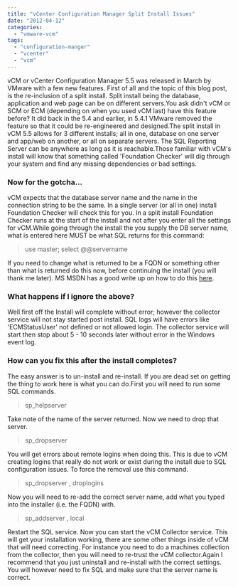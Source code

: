 ```yaml
---
title: "vCenter Configuration Manager Split Install Issues"
date: "2012-04-12"
categories: 
  - "vmware-vcm"
tags: 
  - "configuration-manger"
  - "vcenter"
  - "vcm"
---
```


vCM or vCenter Configuration Manager 5.5 was released in March by VMware with a few new features. First of all and the topic of this blog post, is the re-inclusion of a split install. Split install being the database, application and web page can be on different servers.You ask didn't vCM or SCM or ECM (depending on when you used vCM last) have this feature before? It did back in the 5.4 and earlier, in 5.4.1 VMware removed the feature so that it could be re-engineered and designed.The split install in vCM 5.5 allows for 3 different installs; all in one, database on one server and app/web on another, or all on separate servers. The SQL Reporting Server can be anywhere as long as it is reachable.Those familiar with vCM's install will know that something called 'Foundation Checker' will dig through your system and find any missing dependencies or bad settings.

### Now for the gotcha…

vCM expects that the database server name and the name in the connection string to be the same. In a single server (or all in one) install Foundation Checker will check this for you. In a split install Foundation Checker runs at the start of the install and not after you enter all the settings for vCM.While going through the install the you supply the DB server name, what is entered here MUST be what SQL returns for this command:

> use master; select @@servername

If you need to change what is returned to be a FQDN or something other than what is returned do this now, before continuing the install (you will thank me later). MS MSDN has a good write up on how to do this [here](http://msdn.microsoft.com/en-us/library/ms143799.aspx).

### What happens if I ignore the above?

Well first off the Install will complete without error; however the collector service will not stay started post install. SQL logs will have errors like 'ECMStatusUser' not defined or not allowed login. The collector service will start then stop about 5 - 10 seconds later without error in the Windows event log.

### How can you fix this after the install completes?

The easy answer is to un-install and re-install. If you are dead set on getting the thing to work here is what you can do.First you will need to run some SQL commands.

> sp\_helpserver

Take note of the name of the server returned. Now we need to drop that server.

> sp\_dropserver <name>

You will get errors about remote logins when doing this. This is due to vCM creating logins that really do not work or exist during the install due to SQL configuration issues. To force the removal use this command.

> sp\_dropserver <name>, droplogins

Now you will need to re-add the correct server name, add what you typed into the installer (i.e. the FQDN) with.

> sp\_addserver <name>, local

Restart the SQL service. Now you can start the vCM Collector service. This will get your installation working, there are some other things inside of vCM that will need correcting. For instance you need to do a machines collection from the collector, then you will need to re-trust the vCM collector.Again I recommend that you just uninstall and re-install with the correct settings. You will however need to fix SQL and make sure that the server name is correct.
